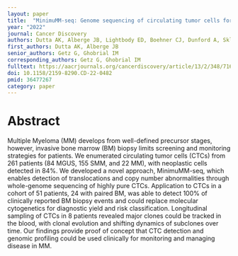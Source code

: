 ```yaml
---
layout: paper
title:  "MinimuMM-seq: Genome sequencing of circulating tumor cells for minimally invasive molecular characterization of multiple myeloma pathology"
year: "2022"
journal: Cancer Discovery
authors: Dutta AK, Alberge JB, Lightbody ED, Boehner CJ, Dunford A, Sklavenitis-Pistofidis R, Mouhieddine TH, Cowan AN, Su NK, Horowitz EM, Barr H, Hevenor L, Beckwith JB, Perry J, Cao A, Lin Z, Kuhr FK, Del Mastro RG, Nadeem O, Greipp PT, Stewart C, Auclair D, Getz G, Ghobrial IM
first_authors: Dutta AK, Alberge JB
senior_authors: Getz G, Ghobrial IM
corresponding_authors: Getz G, Ghobrial IM
fulltext: https://aacrjournals.org/cancerdiscovery/article/13/2/348/716291/MinimuMM-seq-Genome-Sequencing-of-Circulating
doi: 10.1158/2159-8290.CD-22-0482
pmid: 36477267
category: paper
---
```


# Abstract

Multiple Myeloma (MM) develops from well-defined precursor stages, however, invasive bone marrow (BM) biopsy limits screening and monitoring strategies for patients. We enumerated circulating tumor cells (CTCs) from 261 patients (84 MGUS, 155 SMM, and 22 MM), with neoplastic cells detected in 84%. We developed a novel approach, MinimuMM-seq, which enables detection of translocations and copy number abnormalities through whole-genome sequencing of highly pure CTCs. Application to CTCs in a cohort of 51 patients, 24 with paired BM, was able to detect 100% of clinically reported BM biopsy events and could replace molecular cytogenetics for diagnostic yield and risk classification. Longitudinal sampling of CTCs in 8 patients revealed major clones could be tracked in the blood, with clonal evolution and shifting dynamics of subclones over time. Our findings provide proof of concept that CTC detection and genomic profiling could be used clinically for monitoring and managing disease in MM.



